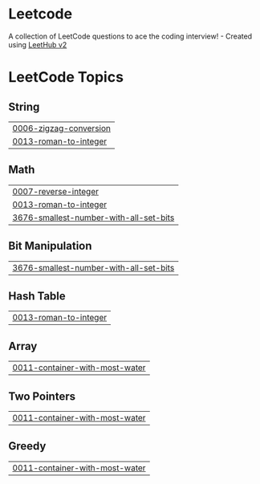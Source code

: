 # Leetcode
A collection of LeetCode questions to ace the coding interview! - Created using [LeetHub v2](https://github.com/arunbhardwaj/LeetHub-2.0)

<!---LeetCode Topics Start-->
# LeetCode Topics
## String
|  |
| ------- |
| [0006-zigzag-conversion](https://github.com/Jong1co/Leetcode/tree/master/0006-zigzag-conversion) |
| [0013-roman-to-integer](https://github.com/Jong1co/Leetcode/tree/master/0013-roman-to-integer) |
## Math
|  |
| ------- |
| [0007-reverse-integer](https://github.com/Jong1co/Leetcode/tree/master/0007-reverse-integer) |
| [0013-roman-to-integer](https://github.com/Jong1co/Leetcode/tree/master/0013-roman-to-integer) |
| [3676-smallest-number-with-all-set-bits](https://github.com/Jong1co/Leetcode/tree/master/3676-smallest-number-with-all-set-bits) |
## Bit Manipulation
|  |
| ------- |
| [3676-smallest-number-with-all-set-bits](https://github.com/Jong1co/Leetcode/tree/master/3676-smallest-number-with-all-set-bits) |
## Hash Table
|  |
| ------- |
| [0013-roman-to-integer](https://github.com/Jong1co/Leetcode/tree/master/0013-roman-to-integer) |
## Array
|  |
| ------- |
| [0011-container-with-most-water](https://github.com/Jong1co/Leetcode/tree/master/0011-container-with-most-water) |
## Two Pointers
|  |
| ------- |
| [0011-container-with-most-water](https://github.com/Jong1co/Leetcode/tree/master/0011-container-with-most-water) |
## Greedy
|  |
| ------- |
| [0011-container-with-most-water](https://github.com/Jong1co/Leetcode/tree/master/0011-container-with-most-water) |
<!---LeetCode Topics End-->